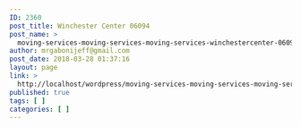 ```yaml
---
ID: 2360
post_title: Winchester Center 06094
post_name: >
  moving-services-moving-services-moving-services-winchestercenter-06094
author: mrgabonijeff@gmail.com
post_date: 2018-03-28 01:37:16
layout: page
link: >
  http://localhost/wordpress/moving-services-moving-services-moving-services-winchestercenter-06094/
published: true
tags: [ ]
categories: [ ]
---
```

